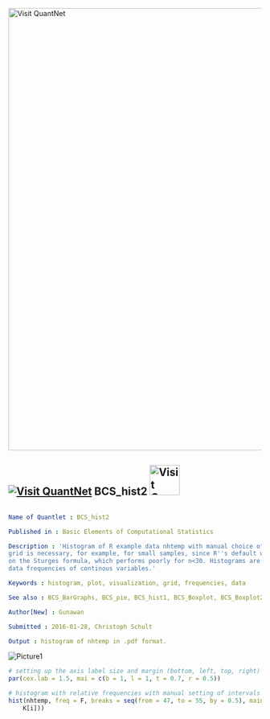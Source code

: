 
[<img src="https://github.com/QuantLet/Styleguide-and-FAQ/blob/master/pictures/banner.png" width="880" alt="Visit QuantNet">](http://quantlet.de/index.php?p=info)

## [<img src="https://github.com/QuantLet/Styleguide-and-Validation-procedure/blob/master/pictures/qloqo.png" alt="Visit QuantNet">](http://quantlet.de/) **BCS_hist2** [<img src="https://github.com/QuantLet/Styleguide-and-Validation-procedure/blob/master/pictures/QN2.png" width="60" alt="Visit QuantNet 2.0">](http://quantlet.de/d3/ia)

```yaml

Name of Quantlet : BCS_hist2

Published in : Basic Elements of Computational Statistics

Description : 'Histogram of R example data nhtemp with manual choice of grids. A manual choice of
grid is necessary, for example, for small samples, since R''s default way of calculation is based
on the Sturges formula, which performs poorly for n<30. Histograms are commonly used to visualize
data frequencies of continous variables.'

Keywords : histogram, plot, visualization, grid, frequencies, data

See also : BCS_BarGraphs, BCS_pie, BCS_hist1, BCS_Boxplot, BCS_Boxplot2

Author[New] : Gunawan

Submitted : 2016-01-28, Christoph Schult

Output : histogram of nhtemp in .pdf format.

```

![Picture1](BCS_hist2.png)


```r
# setting up the axis label size and margin (bottom, left, top, right)
par(cex.lab = 1.5, mai = c(b = 1, l = 1, t = 0.7, r = 0.5))

# histogram with relative frequencies with manual setting of intervals
hist(nhtemp, freq = F, breaks = seq(from = 47, to = 55, by = 0.5), main = "", ylab = expression(hat(f)(x)), xlab = expression(x %in% 
    K[i]))
```
